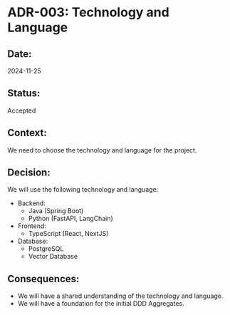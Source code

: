 # ADR-003: Technology and Language

## Date:
2024-11-25

## Status:
Accepted

## Context:
We need to choose the technology and language for the project.

## Decision:
We will use the following technology and language:
- Backend:
    - Java (Spring Boot)
    - Python (FastAPI, LangChain)
- Frontend:
    - TypeScript (React, NextJS)
- Database:
    - PostgreSQL
    - Vector Database 

## Consequences:
- We will have a shared understanding of the technology and language.
- We will have a foundation for the initial DDD Aggregates.